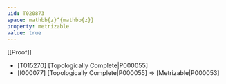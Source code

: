 ```yaml
---
uid: T020873
space: mathbb{z}^{mathbb{z}}
property: metrizable
value: true
---
```

[[Proof]]

* [T015270] [Topologically Complete|P000055]
* [I000077] [Topologically Complete|P000055] => [Metrizable|P000053]


